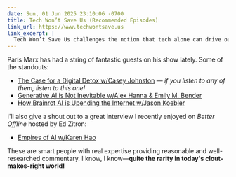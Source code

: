 ```yaml
---
date: Sun, 01 Jun 2025 23:10:06 -0700
title: Tech Won’t Save Us (Recommended Episodes)
link_url: https://www.techwontsave.us
link_excerpt: |
  Tech Won’t Save Us challenges the notion that tech alone can drive our world forward by showing that tech is inherently political and ignoring that has serious consequences. It encourages listeners to think beyond the confines of the capitalist tech industry, to consider how we can dismantle oppressive technologies, and how technology can be developed for the public good.
---
```


Paris Marx has had a string of fantastic guests on his show lately. Some of the standouts:

* [The Case for a Digital Detox w/Casey Johnston](https://www.techwontsave.us/episode/278_the_case_for_a_digital_detox_w_casey_johnston) — _if you listen to any of them, listen to this one!_
* [Generative AI is Not Inevitable w/Alex Hanna & Emily M. Bender](https://www.techwontsave.us/episode/277_generative_ai_is_not_inevitable_w_emily_m_bender_and_alex_hanna)
* [How Brainrot AI is Upending the Internet w/Jason Koebler](https://www.techwontsave.us/episode/274_how_brainrot_ai_is_upending_the_internet_w_jason_koebler)

I'll also give a shout out to a great interview I recently enjoyed on _Better Offline_ hosted by Ed Zitron:

* [Empires of AI w/Karen Hao](https://www.iheart.com/podcast/1119-better-offline-150284547/episode/empires-of-ai-with-karen-hao-275463277/)

These are smart people with real expertise providing reasonable and well-researched commentary. I know, I know—**quite the rarity in today's clout-makes-right world!**
